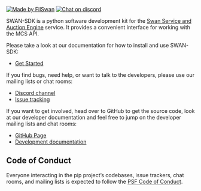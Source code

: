 [![Made by FilSwan](https://img.shields.io/badge/made%20by-FilSwan-green.svg)](https://www.filswan.com/) [![Chat on discord](https://img.shields.io/badge/join%20-discord-brightgreen.svg)](https://discord.com/invite/KKGhy8ZqzK)

SWAN-SDK is a python software development kit for the [Swan Service and Auction Engine](https://www.multichain.storage) service. It provides a convenient interface for working with the MCS API.

Please take a look at our documentation for how to install and use SWAN-SDK:
- [Get Started](https://docs.filswan.com/multichain.storage/developer-quickstart/sdk/python-mcs-sdk/quickstart)

If you find bugs, need help, or want to talk to the developers, please use our mailing lists or chat rooms:

- [Discord channel](https://discord.com/invite/KKGhy8ZqzK)
- [Issue tracking](https://github.com/filswan/python-mcs-sdk/issues)

If you want to get involved, head over to GitHub to get the source code, look at our developer documentation and feel free to jump on the developer mailing lists and chat rooms:

- [GitHub Page](https://github.com/filswan/python-mcs-sdk)
- [Development documentation](https://docs.filswan.com/multichain.storage/developer-quickstart/sdk/python-mcs-sdk)

## Code of Conduct

Everyone interacting in the pip project’s codebases, issue trackers, chat rooms, and mailing lists is expected to follow the [PSF Code of Conduct](https://www.python.org/psf/conduct/).